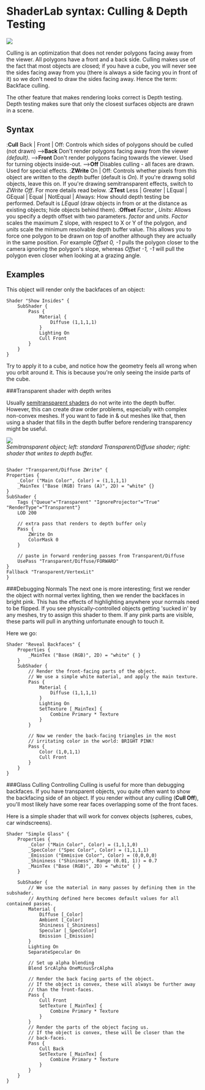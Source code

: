 ShaderLab syntax: Culling & Depth Testing
=========================================



![](http://docwiki.hq.unity3d.com/uploads/Main/SL./PipelineCullDepth.png)  

Culling is an optimization that does not render polygons facing away from the viewer. All polygons have a front and a back side. Culling makes use of the fact that most objects are closed; if you have a cube, you will never see the sides facing away from you (there is always a side facing you in front of it) so we don't need to draw the sides facing away. Hence the term: Backface culling.

The other feature that makes rendering looks correct is Depth testing. Depth testing makes sure that only the closest surfaces objects are drawn in a scene.

Syntax
------

:__Cull__ Back | Front | Off: Controls which sides of polygons should be culled (not drawn)
-->__Back__ Don't render polygons facing away from the viewer _(default)_.
-->__Front__ Don't render polygons facing towards the viewer. Used for turning objects inside-out.
-->__Off__ Disables culling - all faces are drawn. Used for special effects.
:__ZWrite__ On | Off: Controls whether pixels from this object are written to the depth buffer (default is _On_). If you're drawng solid objects, leave this on. If you're drawing semitransparent effects, switch to _ZWrite Off_. For more details read below.
:__ZTest__ Less | Greater | LEqual | GEqual | Equal | NotEqual | Always: How should depth testing be performed. Default is _LEqual_ (draw objects in from or at the distance as existing objects; hide objects behind them).
:__Offset__ _Factor_ __,__ _Units_: Allows you specify a depth offset with two parameters. _factor_ and _units_. _Factor_ scales the maximum Z slope, with respect to X or Y of the polygon, and _units_ scale the minimum resolvable depth buffer value. This allows you to force one polygon to be drawn on top of another although they are actually in the same position. For example _Offset 0, -1_ pulls the polygon closer to the camera ignoring the polygon's slope, whereas _Offset -1, -1_ will pull the polygon even closer when looking at a grazing angle.


Examples
--------


This object will render only the backfaces of an object:

````
Shader "Show Insides" {
    SubShader {
        Pass {
            Material {
                Diffuse (1,1,1,1)
            }
            Lighting On
            Cull Front
        }
    }
} 
````

Try to apply it to a cube, and notice how the geometry feels all wrong when you orbit around it. This is because you're only seeing the inside parts of the cube.


###Transparent shader with depth writes

Usually [semitransparent shaders](shader-TransparentFamily.md) do not write into the depth buffer. However, this can create draw order problems, especially with complex non-convex meshes. If you want to fade in & out meshes like that, then using a shader that fills in the depth buffer before rendering transparency might be useful.


![](http://docwiki.hq.unity3d.com/uploads/Main/TransparentDiffuseZWrite.png)  
_Semitransparent object; left: standard Transparent/Diffuse shader; right: shader that writes to depth buffer._

````

Shader "Transparent/Diffuse ZWrite" {
Properties {
    _Color ("Main Color", Color) = (1,1,1,1)
    _MainTex ("Base (RGB) Trans (A)", 2D) = "white" {}
}
SubShader {
    Tags {"Queue"="Transparent" "IgnoreProjector"="True" "RenderType"="Transparent"}
    LOD 200

    // extra pass that renders to depth buffer only
    Pass {
        ZWrite On
        ColorMask 0
    }

    // paste in forward rendering passes from Transparent/Diffuse
    UsePass "Transparent/Diffuse/FORWARD"
}
Fallback "Transparent/VertexLit"
}

````


###Debugging Normals
The next one is more interesting; first we render the object with normal vertex lighting, then we render the backfaces in bright pink. This has the effects of highlighting anywhere your normals need to be flipped. If you see physically-controlled objects getting 'sucked in' by any meshes, try to assign this shader to them. If any pink parts are visible, these parts will pull in anything unfortunate enough to touch it.

Here we go:

````
Shader "Reveal Backfaces" {
    Properties {
        _MainTex ("Base (RGB)", 2D) = "white" { }
    }
    SubShader {
        // Render the front-facing parts of the object.
        // We use a simple white material, and apply the main texture.
        Pass {
            Material {
                Diffuse (1,1,1,1)
            }
            Lighting On
            SetTexture [_MainTex] {
                Combine Primary * Texture
            }
        }

        // Now we render the back-facing triangles in the most
        // irritating color in the world: BRIGHT PINK!
        Pass {
            Color (1,0,1,1)
            Cull Front
        }
    }
} 
````


###Glass Culling
Controlling Culling is useful for more than debugging backfaces. If you have transparent objects, you quite often want to show the backfacing side of an object. If you render without any culling (__Cull Off__), you'll most likely have some rear faces overlapping some of the front faces.

Here is a simple shader that will work for convex objects (spheres, cubes, car windscreens).

````
Shader "Simple Glass" {
    Properties {
        _Color ("Main Color", Color) = (1,1,1,0)
        _SpecColor ("Spec Color", Color) = (1,1,1,1)
        _Emission ("Emmisive Color", Color) = (0,0,0,0)
        _Shininess ("Shininess", Range (0.01, 1)) = 0.7
        _MainTex ("Base (RGB)", 2D) = "white" { }
    }

    SubShader {
        // We use the material in many passes by defining them in the subshader.
        // Anything defined here becomes default values for all contained passes.
        Material {
            Diffuse [_Color]
            Ambient [_Color]
            Shininess [_Shininess]
            Specular [_SpecColor]
            Emission [_Emission]
        }
        Lighting On
        SeparateSpecular On

        // Set up alpha blending
        Blend SrcAlpha OneMinusSrcAlpha

        // Render the back facing parts of the object.
        // If the object is convex, these will always be further away
        // than the front-faces.
        Pass {
            Cull Front
            SetTexture [_MainTex] {
                Combine Primary * Texture
            }
        }
        // Render the parts of the object facing us.
        // If the object is convex, these will be closer than the
        // back-faces.
        Pass {
            Cull Back
            SetTexture [_MainTex] {
                Combine Primary * Texture
            }
        }
    }
} 
````
